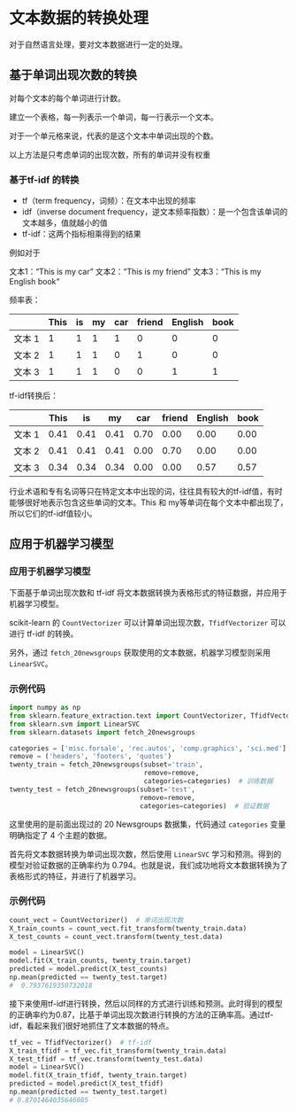 # 文本数据的转换处理

对于自然语言处理，要对文本数据进行一定的处理。

## 基于单词出现次数的转换

对每个文本的每个单词进行计数。

建立一个表格，每一列表示一个单词，每一行表示一个文本。

对于一个单元格来说，代表的是这个文本中单词出现的个数。

以上方法是只考虑单词的出现次数，所有的单词并没有权重

### 基于tf-idf 的转换

- tf（term frequency，词频）：在文本中出现的频率
- idf（inverse document frequency，逆文本频率指数）：是一个包含该单词的文本越多，值就越小的值
- tf-idf：这两个指标相乘得到的结果

例如对于

文本1：“This is my car” 文本2：“This is my friend” 文本3：“This is my English book“

频率表：

|        | This | is   | my   | car  | friend | English | book |
| ------ | ---- | ---- | ---- | ---- | ------ | ------- | ---- |
| 文本 1 | 1    | 1    | 1    | 1    | 0      | 0       | 0    |
| 文本 2 | 1    | 1    | 1    | 0    | 1      | 0       | 0    |
| 文本 3 | 1    | 1    | 1    | 0    | 0      | 1       | 1    |

tf-idf转换后：

|        | This | is   | my   | car  | friend | English | book |
| ------ | ---- | ---- | ---- | ---- | ------ | ------- | ---- |
| 文本 1 | 0.41 | 0.41 | 0.41 | 0.70 | 0.00   | 0.00    | 0.00 |
| 文本 2 | 0.41 | 0.41 | 0.41 | 0.00 | 0.70   | 0.00    | 0.00 |
| 文本 3 | 0.34 | 0.34 | 0.34 | 0.00 | 0.00   | 0.57    | 0.57 |

行业术语和专有名词等只在特定文本中出现的词，往往具有较大的tf-idf值，有时能够很好地表示包含这些单词的文本。This 和 my等单词在每个文本中都出现了，所以它们的tf-idf值较小。

## 应用于机器学习模型

### 应用于机器学习模型

下面基于单词出现次数和 tf-idf 将文本数据转换为表格形式的特征数据，并应用于机器学习模型。

scikit-learn 的 `CountVectorizer` 可以计算单词出现次数，`TfidfVectorizer` 可以进行 tf-idf 的转换。

另外，通过 `fetch_20newsgroups` 获取使用的文本数据，机器学习模型则采用 `LinearSVC`。

### 示例代码

```python
import numpy as np
from sklearn.feature_extraction.text import CountVectorizer, TfidfVectorizer
from sklearn.svm import LinearSVC
from sklearn.datasets import fetch_20newsgroups

categories = ['misc.forsale', 'rec.autos', 'comp.graphics', 'sci.med']
remove = ('headers', 'footers', 'quotes')
twenty_train = fetch_20newsgroups(subset='train',
                                  remove=remove,
                                  categories=categories)  # 训练数据
twenty_test = fetch_20newsgroups(subset='test',
                                 remove=remove,
                                 categories=categories)  # 验证数据
```

这里使用的是前面出现过的 20 Newsgroups 数据集，代码通过 `categories` 变量明确指定了 4 个主题的数据。

首先将文本数据转换为单词出现次数，然后使用 `LinearSVC` 学习和预测。得到的模型对验证数据的正确率约为 0.794。也就是说，我们成功地将文本数据转换为了表格形式的特征，并进行了机器学习。

### 示例代码

```python
count_vect = CountVectorizer()  # 单词出现次数
X_train_counts = count_vect.fit_transform(twenty_train.data)
X_test_counts = count_vect.transform(twenty_test.data)

model = LinearSVC()
model.fit(X_train_counts, twenty_train.target)
predicted = model.predict(X_test_counts)
np.mean(predicted == twenty_test.target)
#  0.7937619350732018
```

接下来使用tf-idf进行转换，然后以同样的方式进行训练和预测。此时得到的模型的正确率约为0.87，比基于单词出现次数进行转换的方法的正确率高。通过tf-idf，看起来我们很好地抓住了文本数据的特点。

```python
tf_vec = TfidfVectorizer()  # tf-idf
X_train_tfidf = tf_vec.fit_transform(twenty_train.data)
X_test_tfidf = tf_vec.transform(twenty_test.data)
model = LinearSVC()
model.fit(X_train_tfidf, twenty_train.target)
predicted = model.predict(X_test_tfidf)
np.mean(predicted == twenty_test.target)
# 0.8701464035646085
```